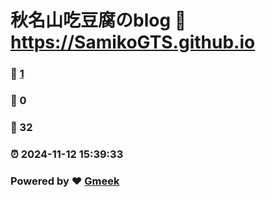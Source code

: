 # 秋名山吃豆腐のblog :link: https://SamikoGTS.github.io 
### :page_facing_up: [1](https://SamikoGTS.github.io/tag.html) 
### :speech_balloon: 0 
### :hibiscus: 32 
### :alarm_clock: 2024-11-12 15:39:33 
### Powered by :heart: [Gmeek](https://github.com/Meekdai/Gmeek)
